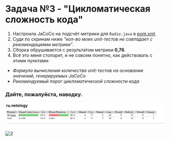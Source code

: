 # Задача №3 - "Цикломатическая сложность кода"
1. Настроила JaCoCo на подсчёт метрики для `Radio.java` в [pom.xml](https://github.com/viktoria-sap/smart-house1/blob/master/pom.xml).
1. Судя по скринам ниже *"кол-во моих unit-тестов не совпадает с рекомендациями метрики"*.
1. Сборка обрушивается с результатом метрики **0,76**.
1. Всё это меня стопорит, и не совсем понятно, как действовать с этими пунктами:
- *Формула вычисления количества unit-тестов на основании значений, генерируемых JaCoCo*
- *Рекомендуемый порог цикломатической сложности кода*
### Дайте, пожалуйста, наводку.

![1](https://github.com/viktoria-sap/smart-house1/blob/master/javaqa-homeworksoop1%20at%20master%20·%20netology-codejavaqa-homeworks%20—%20Яндекс.Браузер.jpg)

![2](https://github.com/viktoria-sap/smart-house1/blob/master/javaqa-homeworksoop1%20at%20master%20·%20netology-codejavaqa-homeworks%201.jpg)
